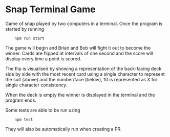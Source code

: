 # Snap Terminal Game

Game of snap played by two computers in a terminal. Once the program is started by running

```
    npm run start
```

The game will begin and Brian and Bob will fight it out to become the winner. Cards are flipped at intervals of one second and the score will display every time a point is scored.

The flip is visualised by showing a representation of the back-facing deck side by side with the most recent card using a single character to represent the suit (above) and the number/face (below), 10 is represented as X for single character consistency.

When the deck is empty the winner is displayed in the terminal and the program ends.

Some tests are able to be run using

```
    npm test
```

They will also be automatically run when creating a PR.
